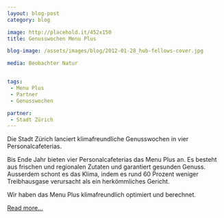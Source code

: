 ```yaml
---
layout: blog-post
category: blog

image: http://placehold.it/452x150
title: Genusswochen Menu Plus

blog-image: /assets/images/blog/2012-01-28_hub-fellows-cover.jpg

media: Beobachter Natur


tags:
 - Menu Plus
 - Partner
 - Genusswochen

partner:
 - Stadt Zürich
---
```



Die Stadt Zürich lanciert klimafreundliche Genusswochen in vier Personalcafeterias.

Bis Ende Jahr bieten vier Personalcafeterias das Menu Plus an. Es besteht aus frischen und regionalen Zutaten und garantiert gesunden Genuss. Ausserdem schont es das Klima, indem es rund 60 Prozent weniger Treibhausgase verursacht als ein herkömmliches Gericht.

Wir haben das Menu Plus klimafreundlich optimiert und berechnet.

[Read more...][1]

[1]: http://www.stadt-zuerich.ch/menu-plus

